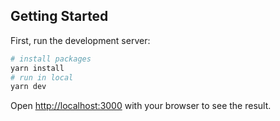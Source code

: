 ## Getting Started

First, run the development server:

```bash
# install packages
yarn install
# run in local
yarn dev
```

Open [http://localhost:3000](http://localhost:3000) with your browser to see the result.
